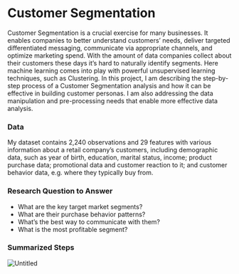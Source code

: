 # Customer Segmentation
Customer Segmentation is a crucial exercise for many businesses. It enables companies to better understand customers’ needs, deliver targeted differentiated messaging, communicate via appropriate channels, and optimize marketing spend. With the amount of data companies collect about their customers these days it’s hard to naturally identify segments. Here machine learning comes into play with powerful unsupervised learning techniques, such as Clustering. In this project, I am describing the step-by-step process of a Customer Segmentation analysis and how it can be effective in building customer personas. I am also addressing the data manipulation and pre-processing needs that enable more effective data analysis.

### Data
My dataset contains 2,240 observations and 29 features with various information about a retail company’s customers, including demographic data, such as year of birth, education, marital status, income; product purchase data; promotional data and customer reaction to it; and customer behavior data, e.g. where they typically buy from.

### Research Question to Answer
- What are the key target market segments?
- What are their purchase behavior patterns?
- What’s the best way to communicate with them?
- What is the most profitable segment?

### Summarized Steps
![Untitled](https://github.com/aidatabaeva/customer-segmentation/assets/121254366/068b9da6-4c73-47d6-8402-5e04aa222200)
